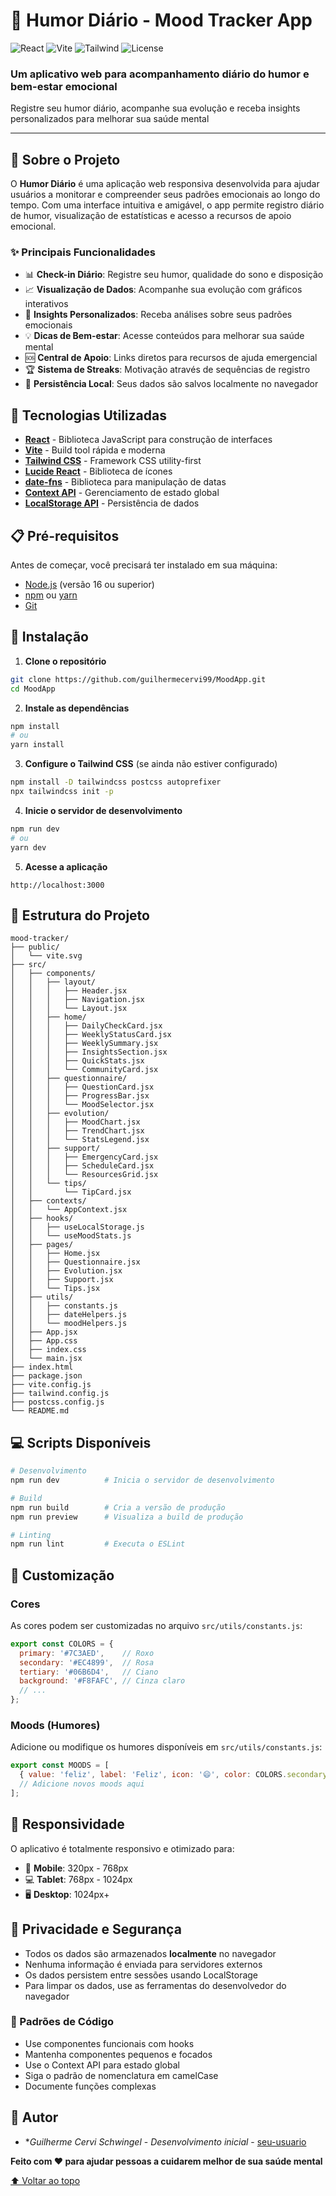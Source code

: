 # 🧠 Humor Diário - Mood Tracker App

![React](https://img.shields.io/badge/React-18.2.0-blue?style=for-the-badge&logo=react)
![Vite](https://img.shields.io/badge/Vite-4.4.5-purple?style=for-the-badge&logo=vite)
![Tailwind](https://img.shields.io/badge/Tailwind-3.3.0-cyan?style=for-the-badge&logo=tailwindcss)
![License](https://img.shields.io/badge/License-MIT-green?style=for-the-badge)

### Um aplicativo web para acompanhamento diário do humor e bem-estar emocional

Registre seu humor diário, acompanhe sua evolução e receba insights personalizados para melhorar sua saúde mental

---

## 📱 Sobre o Projeto

O **Humor Diário** é uma aplicação web responsiva desenvolvida para ajudar usuários a monitorar e compreender seus padrões emocionais ao longo do tempo. Com uma interface intuitiva e amigável, o app permite registro diário de humor, visualização de estatísticas e acesso a recursos de apoio emocional.

### ✨ Principais Funcionalidades

- 📊 **Check-in Diário**: Registre seu humor, qualidade do sono e disposição
- 📈 **Visualização de Dados**: Acompanhe sua evolução com gráficos interativos
- 🎯 **Insights Personalizados**: Receba análises sobre seus padrões emocionais
- 💡 **Dicas de Bem-estar**: Acesse conteúdos para melhorar sua saúde mental
- 🆘 **Central de Apoio**: Links diretos para recursos de ajuda emergencial
- 🏆 **Sistema de Streaks**: Motivação através de sequências de registro
- 💾 **Persistência Local**: Seus dados são salvos localmente no navegador

## 🚀 Tecnologias Utilizadas

- **[React](https://reactjs.org/)** - Biblioteca JavaScript para construção de interfaces
- **[Vite](https://vitejs.dev/)** - Build tool rápida e moderna
- **[Tailwind CSS](https://tailwindcss.com/)** - Framework CSS utility-first
- **[Lucide React](https://lucide.dev/)** - Biblioteca de ícones
- **[date-fns](https://date-fns.org/)** - Biblioteca para manipulação de datas
- **[Context API](https://react.dev/reference/react/useContext)** - Gerenciamento de estado global
- **[LocalStorage API](https://developer.mozilla.org/pt-BR/docs/Web/API/Window/localStorage)** - Persistência de dados

## 📋 Pré-requisitos

Antes de começar, você precisará ter instalado em sua máquina:

- [Node.js](https://nodejs.org/en/) (versão 16 ou superior)
- [npm](https://www.npmjs.com/) ou [yarn](https://yarnpkg.com/)
- [Git](https://git-scm.com/)

## 🔧 Instalação

1. **Clone o repositório**
```bash
git clone https://github.com/guilhermecervi99/MoodApp.git
cd MoodApp
```

2. **Instale as dependências**
```bash
npm install
# ou
yarn install
```

3. **Configure o Tailwind CSS** (se ainda não estiver configurado)
```bash
npm install -D tailwindcss postcss autoprefixer
npx tailwindcss init -p
```

4. **Inicie o servidor de desenvolvimento**
```bash
npm run dev
# ou
yarn dev
```

5. **Acesse a aplicação**
```
http://localhost:3000
```

## 📁 Estrutura do Projeto

```
mood-tracker/
├── public/
│   └── vite.svg
├── src/
│   ├── components/
│   │   ├── layout/
│   │   │   ├── Header.jsx
│   │   │   ├── Navigation.jsx
│   │   │   └── Layout.jsx
│   │   ├── home/
│   │   │   ├── DailyCheckCard.jsx
│   │   │   ├── WeeklyStatusCard.jsx
│   │   │   ├── WeeklySummary.jsx
│   │   │   ├── InsightsSection.jsx
│   │   │   ├── QuickStats.jsx
│   │   │   └── CommunityCard.jsx
│   │   ├── questionnaire/
│   │   │   ├── QuestionCard.jsx
│   │   │   ├── ProgressBar.jsx
│   │   │   └── MoodSelector.jsx
│   │   ├── evolution/
│   │   │   ├── MoodChart.jsx
│   │   │   ├── TrendChart.jsx
│   │   │   └── StatsLegend.jsx
│   │   ├── support/
│   │   │   ├── EmergencyCard.jsx
│   │   │   ├── ScheduleCard.jsx
│   │   │   └── ResourcesGrid.jsx
│   │   └── tips/
│   │       └── TipCard.jsx
│   ├── contexts/
│   │   └── AppContext.jsx
│   ├── hooks/
│   │   ├── useLocalStorage.js
│   │   └── useMoodStats.js
│   ├── pages/
│   │   ├── Home.jsx
│   │   ├── Questionnaire.jsx
│   │   ├── Evolution.jsx
│   │   ├── Support.jsx
│   │   └── Tips.jsx
│   ├── utils/
│   │   ├── constants.js
│   │   ├── dateHelpers.js
│   │   └── moodHelpers.js
│   ├── App.jsx
│   ├── App.css
│   ├── index.css
│   └── main.jsx
├── index.html
├── package.json
├── vite.config.js
├── tailwind.config.js
├── postcss.config.js
└── README.md
```

## 💻 Scripts Disponíveis

```bash
# Desenvolvimento
npm run dev          # Inicia o servidor de desenvolvimento

# Build
npm run build        # Cria a versão de produção
npm run preview      # Visualiza a build de produção

# Linting
npm run lint         # Executa o ESLint
```

## 🎨 Customização

### Cores

As cores podem ser customizadas no arquivo `src/utils/constants.js`:

```javascript
export const COLORS = {
  primary: '#7C3AED',    // Roxo
  secondary: '#EC4899',  // Rosa
  tertiary: '#06B6D4',   // Ciano
  background: '#F8FAFC', // Cinza claro
  // ...
};
```

### Moods (Humores)

Adicione ou modifique os humores disponíveis em `src/utils/constants.js`:

```javascript
export const MOODS = [
  { value: 'feliz', label: 'Feliz', icon: '😄', color: COLORS.secondary },
  // Adicione novos moods aqui
];
```

## 📱 Responsividade

O aplicativo é totalmente responsivo e otimizado para:

- 📱 **Mobile**: 320px - 768px
- 💻 **Tablet**: 768px - 1024px
- 🖥️ **Desktop**: 1024px+

## 🔐 Privacidade e Segurança

- Todos os dados são armazenados **localmente** no navegador
- Nenhuma informação é enviada para servidores externos
- Os dados persistem entre sessões usando LocalStorage
- Para limpar os dados, use as ferramentas do desenvolvedor do navegador

### 📝 Padrões de Código

- Use componentes funcionais com hooks
- Mantenha componentes pequenos e focados
- Use o Context API para estado global
- Siga o padrão de nomenclatura em camelCase
- Documente funções complexas

## 👥 Autor

- **Guilherme Cervi Schwingel* - *Desenvolvimento inicial* - [seu-usuario](https://github.com/seu-usuario)

**Feito com ❤️ para ajudar pessoas a cuidarem melhor de sua saúde mental**

[⬆ Voltar ao topo](#-humor-diário---mood-tracker-app)